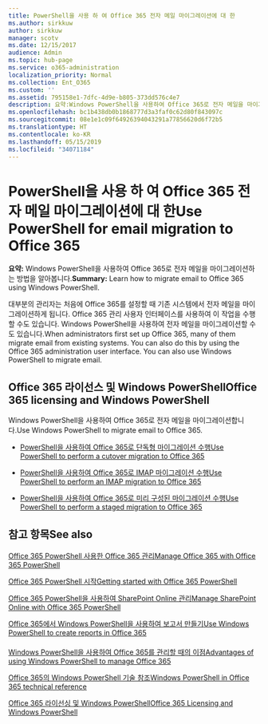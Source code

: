 ```yaml
---
title: PowerShell을 사용 하 여 Office 365 전자 메일 마이그레이션에 대 한
ms.author: sirkkuw
author: sirkkuw
manager: scotv
ms.date: 12/15/2017
audience: Admin
ms.topic: hub-page
ms.service: o365-administration
localization_priority: Normal
ms.collection: Ent_O365
ms.custom: ''
ms.assetid: 795158e1-7dfc-4d9e-b805-373dd576c4e7
description: 요약:Windows PowerShell을 사용하여 Office 365로 전자 메일을 마이그레이션하는 방법을 알아봅니다.
ms.openlocfilehash: bc1b438db0b1868777d3a3faf0c62d80f843097c
ms.sourcegitcommit: 08e1e1c09f64926394043291a77856620d6f72b5
ms.translationtype: HT
ms.contentlocale: ko-KR
ms.lasthandoff: 05/15/2019
ms.locfileid: "34071184"
---
```

# <a name="use-powershell-for-email-migration-to-office-365"></a><span data-ttu-id="d6574-103">PowerShell을 사용 하 여 Office 365 전자 메일 마이그레이션에 대 한</span><span class="sxs-lookup"><span data-stu-id="d6574-103">Use PowerShell for email migration to Office 365</span></span>

 <span data-ttu-id="d6574-104">**요약:** Windows PowerShell을 사용하여 Office 365로 전자 메일을 마이그레이션하는 방법을 알아봅니다.</span><span class="sxs-lookup"><span data-stu-id="d6574-104">**Summary:** Learn how to migrate email to Office 365 using Windows PowerShell.</span></span>
  
<span data-ttu-id="d6574-p101">대부분의 관리자는 처음에 Office 365를 설정할 때 기존 시스템에서 전자 메일을 마이그레이션하게 됩니다. Office 365 관리 사용자 인터페이스를 사용하여 이 작업을 수행할 수도 있습니다. Windows PowerShell을 사용하여 전자 메일을 마이그레이션할 수도 있습니다.</span><span class="sxs-lookup"><span data-stu-id="d6574-p101">When administrators first set up Office 365, many of them migrate email from existing systems. You can also do this by using the Office 365 administration user interface. You can also use Windows PowerShell to migrate email.</span></span>
  
## <a name="office-365-licensing-and-windows-powershell"></a><span data-ttu-id="d6574-108">Office 365 라이선스 및 Windows PowerShell</span><span class="sxs-lookup"><span data-stu-id="d6574-108">Office 365 licensing and Windows PowerShell</span></span>

<span data-ttu-id="d6574-109">Windows PowerShell을 사용하여 Office 365로 전자 메일을 마이그레이션합니다.</span><span class="sxs-lookup"><span data-stu-id="d6574-109">Use Windows PowerShell to migrate email to Office 365.</span></span> 
  
- [<span data-ttu-id="d6574-110">PowerShell을 사용하여 Office 365로 단독형 마이그레이션 수행</span><span class="sxs-lookup"><span data-stu-id="d6574-110">Use PowerShell to perform a cutover migration to Office 365</span></span>](use-powershell-to-perform-a-cutover-migration-to-office-365.md)
    
- [<span data-ttu-id="d6574-111">PowerShell을 사용하여 Office 365로 IMAP 마이그레이션 수행</span><span class="sxs-lookup"><span data-stu-id="d6574-111">Use PowerShell to perform an IMAP migration to Office 365</span></span>](use-powershell-to-perform-an-imap-migration-to-office-365.md)
    
- [<span data-ttu-id="d6574-112">PowerShell을 사용하여 Office 365로 미리 구성된 마이그레이션 수행</span><span class="sxs-lookup"><span data-stu-id="d6574-112">Use PowerShell to perform a staged migration to Office 365</span></span>](use-powershell-to-perform-a-staged-migration-to-office-365.md)
    
## <a name="see-also"></a><span data-ttu-id="d6574-113">참고 항목</span><span class="sxs-lookup"><span data-stu-id="d6574-113">See also</span></span>

#### 

[<span data-ttu-id="d6574-114">Office 365 PowerShell 사용한 Office 365 관리</span><span class="sxs-lookup"><span data-stu-id="d6574-114">Manage Office 365 with Office 365 PowerShell</span></span>](manage-office-365-with-office-365-powershell.md)
  
[<span data-ttu-id="d6574-115">Office 365 PowerShell 시작</span><span class="sxs-lookup"><span data-stu-id="d6574-115">Getting started with Office 365 PowerShell</span></span>](getting-started-with-office-365-powershell.md)
  
[<span data-ttu-id="d6574-116">Office 365 PowerShell을 사용하여 SharePoint Online 관리</span><span class="sxs-lookup"><span data-stu-id="d6574-116">Manage SharePoint Online with Office 365 PowerShell</span></span>](manage-sharepoint-online-with-office-365-powershell.md)
  
[<span data-ttu-id="d6574-117">Office 365에서 Windows PowerShell을 사용하여 보고서 만들기</span><span class="sxs-lookup"><span data-stu-id="d6574-117">Use Windows PowerShell to create reports in Office 365</span></span>](use-windows-powershell-to-create-reports-in-office-365.md)
#### 

[<span data-ttu-id="d6574-118">Windows PowerShell을 사용하여 Office 365를 관리할 때의 이점</span><span class="sxs-lookup"><span data-stu-id="d6574-118">Advantages of using Windows PowerShell to manage Office 365</span></span>](http://technet.microsoft.com/library/15144a50-453e-4cd5-befd-bc6736697967.aspx)
  
[<span data-ttu-id="d6574-119">Office 365의 Windows PowerShell 기술 참조</span><span class="sxs-lookup"><span data-stu-id="d6574-119">Windows PowerShell in Office 365 technical reference</span></span>](http://technet.microsoft.com/library/10d5c66a-7579-4319-aaa5-7a5e21d49cea.aspx)
  
[<span data-ttu-id="d6574-120">Office 365 라이선싱 및 Windows PowerShell</span><span class="sxs-lookup"><span data-stu-id="d6574-120">Office 365 Licensing and Windows PowerShell</span></span>](http://technet.microsoft.com/library/6ca0e430-f7ba-4184-becf-14c6c5c8dde5.aspx)

